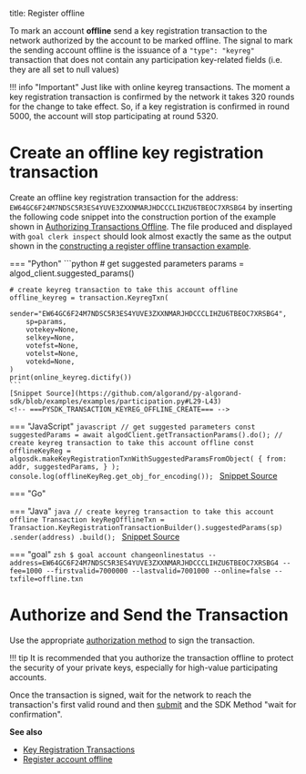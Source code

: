 title: Register offline

To mark an account **offline** send a key registration transaction to the network authorized by the account to be marked offline. The signal to mark the sending account offline is the issuance of a `"type": "keyreg"` transaction that does not contain any participation key-related fields (i.e. they are all set to null values)

!!! info "Important"
	Just like with online keyreg transactions. The moment a key registration transaction is confirmed by the network it takes 320 rounds for the change to take effect. So, if a key registration is confirmed in round 5000, the account will stop participating at round 5320.

# Create an offline key registration transaction

Create an offline key registration transaction for the address: `EW64GC6F24M7NDSC5R3ES4YUVE3ZXXNMARJHDCCCLIHZU6TBEOC7XRSBG4` by inserting the following code snippet into the construction portion of the example shown in [Authorizing Transactions Offline](../../../get-details/transactions/offline_transactions#unsigned-transaction-file-operations). The file produced and displayed with `goal clerk inspect` should look almost exactly the same as the output shown in the [constructing a register offline transaction example](../../../get-details/transactions#register-account-offline). 

=== "Python"
    <!-- ===PYSDK_TRANSACTION_KEYREG_OFFLINE_CREATE=== -->
	```python
	# get suggested parameters
	params = algod_client.suggested_params()
	
	# create keyreg transaction to take this account offline
	offline_keyreg = transaction.KeyregTxn(
	    sender="EW64GC6F24M7NDSC5R3ES4YUVE3ZXXNMARJHDCCCLIHZU6TBEOC7XRSBG4",
	    sp=params,
	    votekey=None,
	    selkey=None,
	    votefst=None,
	    votelst=None,
	    votekd=None,
	)
	print(online_keyreg.dictify())
	```
	[Snippet Source](https://github.com/algorand/py-algorand-sdk/blob/examples/examples/participation.py#L29-L43)
    <!-- ===PYSDK_TRANSACTION_KEYREG_OFFLINE_CREATE=== -->

=== "JavaScript"
    <!-- ===JSSDK_TRANSACTION_KEYREG_OFFLINE_CREATE=== -->
	```javascript
	// get suggested parameters
	const suggestedParams = await algodClient.getTransactionParams().do();
	// create keyreg transaction to take this account offline
	const offlineKeyReg = algosdk.makeKeyRegistrationTxnWithSuggestedParamsFromObject(
	  {
	    from: addr,
	    suggestedParams,
	  }
	);
	console.log(offlineKeyReg.get_obj_for_encoding());
	```
	[Snippet Source](https://github.com/algorand/js-algorand-sdk/blob/examples/examples/participation.ts#L44-L54)
    <!-- ===JSSDK_TRANSACTION_KEYREG_OFFLINE_CREATE=== -->

=== "Go"
    <!-- ===GOSDK_TRANSACTION_KEYREG_OFFLINE_CREATE=== -->
    <!-- ===GOSDK_TRANSACTION_KEYREG_OFFLINE_CREATE=== -->

=== "Java"
    <!-- ===JAVASDK_TRANSACTION_KEYREG_OFFLINE_CREATE=== -->
	```java
	// create keyreg transaction to take this account offline
	Transaction keyRegOfflineTxn = Transaction.KeyRegistrationTransactionBuilder().suggestedParams(sp)
	        .sender(address)
	        .build();
	```
	[Snippet Source](https://github.com/algorand/java-algorand-sdk/blob/examples/examples/src/main/java/com/algorand/examples/Participation.java#L37-L41)
    <!-- ===JAVASDK_TRANSACTION_KEYREG_OFFLINE_CREATE=== -->

=== "goal"
    <!-- ===GOAL_TRANSACTION_KEYREG_OFFLINE_CREATE=== -->
    ```zsh
    $ goal account changeonlinestatus --address=EW64GC6F24M7NDSC5R3ES4YUVE3ZXXNMARJHDCCCLIHZU6TBEOC7XRSBG4 --fee=1000 --firstvalid=7000000 --lastvalid=7001000 --online=false --txfile=offline.txn
    ```
    <!-- ===GOAL_TRANSACTION_KEYREG_OFFLINE_CREATE=== -->

# Authorize and Send the Transaction
Use the appropriate [authorization method](../../../get-details/transactions/signatures) to sign the transaction. 

!!! tip
    It is recommended that you authorize the transaction offline to protect the security of your private keys, especially for high-value participating accounts. 

Once the transaction is signed, wait for the network to reach the transaction's first valid round and then [submit](../../../archive/build-apps/hello_world#submit-the-transaction) and the SDK Method "wait for confirmation". 

**See also**

- [Key Registration Transactions](../../../get-details/transactions#key-registration-transaction)
- [Register account offline](../../../get-details/transactions#register-account-offline)